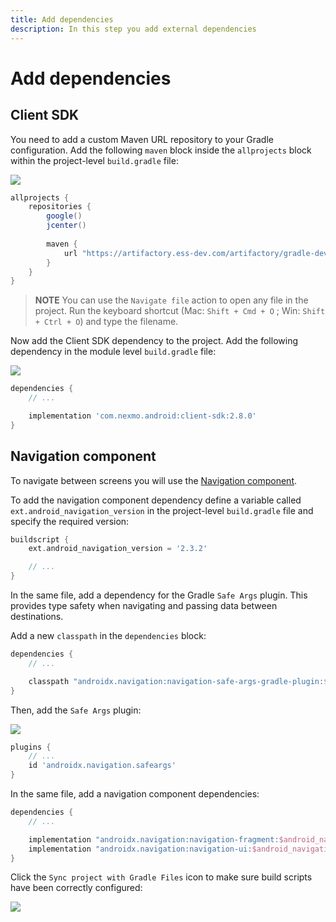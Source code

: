 ```yaml
---
title: Add dependencies
description: In this step you add external dependencies
---
```


# Add dependencies

## Client SDK

You need to add a custom Maven URL repository to your Gradle configuration. Add the following `maven` block inside the `allprojects` block within the project-level `build.gradle` file:

![](/screenshots/tutorials/client-sdk/android-shared/project-level-build-gradle-file.png)

```groovy
allprojects {
    repositories {
        google()
        jcenter()
        
        maven {
            url "https://artifactory.ess-dev.com/artifactory/gradle-dev-local"
        }
    }
}
```

> **NOTE** You can use the `Navigate file` action to open any file in the project. Run the keyboard shortcut (Mac: `Shift + Cmd + O` ; Win: `Shift + Ctrl + O`) and type the filename.

Now add the Client SDK dependency to the project. Add the following dependency in the module level `build.gradle` file:

![](/screenshots/tutorials/client-sdk/android-shared/module-level-build-gradle-file.png)

```groovy
dependencies {
    // ...

    implementation 'com.nexmo.android:client-sdk:2.8.0'
}
```

## Navigation component

To navigate between screens you will use the [Navigation component](https://developer.android.com/guide/navigation).

To add the navigation component dependency define a variable called `ext.android_navigation_version` in the project-level `build.gradle` file and specify the required version:

```groovy
buildscript {
    ext.android_navigation_version = '2.3.2'

    // ...
}
```

In the same file, add a dependency for the Gradle `Safe Args` plugin. This provides type safety when navigating and passing data between destinations.

Add a new `classpath` in the `dependencies` block:

```groovy
dependencies {
    // ...

    classpath "androidx.navigation:navigation-safe-args-gradle-plugin:$android_navigation_version"
}
```

Then, add the `Safe Args` plugin:

![](/screenshots/tutorials/client-sdk/android-shared/module-level-build-gradle-file.png)

```groovy
plugins {
    // ...
    id 'androidx.navigation.safeargs'
}
```

In the same file, add a navigation component dependencies:

```groovy
dependencies {
    // ...

    implementation "androidx.navigation:navigation-fragment:$android_navigation_version"
    implementation "androidx.navigation:navigation-ui:$android_navigation_version"
}
```

Click the `Sync project with Gradle Files` icon to make sure build scripts have been correctly configured:

![](/screenshots/tutorials/client-sdk/android-shared/sync-project-wth-gradle-files.png)
